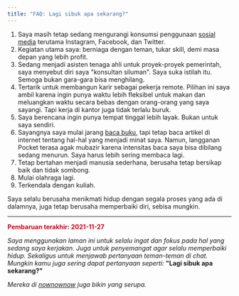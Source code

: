 ```yaml
---
title: "FAQ: Lagi sibuk apa sekarang?"
---
```


1. Saya masih tetap sedang mengurangi konsumsi penggunaan [sosial media](https://duckduckgo.com/?t=canonical&q=social+media+detox) terutama Instagram, Facebook, dan Twitter.
2. Kegiatan utama saya: berniaga dengan teman, tukar skill, demi masa depan yang lebih profit.
3. Sedang menjadi asisten tenaga ahli untuk proyek-proyek pemerintah, saya menyebut diri saya "konsultan siluman". Saya suka istilah itu. Semoga bukan gara-gara bisa menghilang.
4. Tertarik untuk membangun karir sebagai pekerja remote. Pilihan ini saya ambil karena ingin punya waktu lebih fleksibel untuk makan dan meluangkan waktu secara bebas dengan orang-orang yang saya sayangi. Tapi kerja di kantor juga tidak terlalu buruk.
5. Saya berencana ingin punya tempat tinggal lebih layak. Bukan untuk saya sendiri.
6. Sayangnya saya mulai jarang [baca buku](../read), tapi tetap baca artikel di internet tentang hal-hal yang menjadi minat saya. Namun, langganan Pocket terasa agak mubazir karena intensitas baca saya bisa dibilang sedang menurun. Saya harus lebih sering membaca lagi.
7. Tetap bertahan menjadi manusia sederhana, berusaha tetap bersikap baik dan tidak sombong.
8. Mulai olahraga lagi.
8. Terkendala dengan kuliah.

Saya selalu berusaha menikmati hidup dengan segala proses yang ada di dalamnya, juga tetap berusaha memperbaiki diri, sebisa mungkin.

----

<span style='color:#d0021b'>**Pembaruan terakhir: 2021-11-27**</span>

*Saya menggunakan laman ini untuk selalu ingat dan fokus pada hal yang sedang saya kerjakan. Juga untuk penyemangat agar selalu memperbaiki hidup. Sekaligus untuk menjawab pertanyaan teman-teman di chat. Mungkin kamu juga sering dapat pertanyaan seperti:* **"Lagi sibuk apa sekarang?"**

*Mereka di [nownownow](https://nownownow.com/about) juga bikin yang serupa.*
